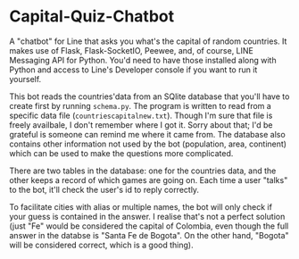 # Capital-Quiz-Chatbot
A "chatbot" for Line that asks you what's the capital of random countries. It makes use of Flask, Flask-SocketIO, Peewee, and, of course, LINE Messaging API for Python. You'd need to have those installed along with Python and access to Line's Developer console if you want to run it yourself.

This bot reads the countries'data from an SQlite database that you'll have to create first by running `schema.py`. The program is written to read from a specific data file (`countriescapitalnew.txt`). Though I'm sure that file is freely availbale, I don't remember where I got it. Sorry about that; I'd be grateful is someone can remind me where it came from. The database also contains other information not used by the bot (population, area, continent) which can be used to make the questions more complicated. 

There are two tables in the database: one for the countries data, and the other keeps a record of which games are going on. Each time a user "talks" to the bot, it'll check the user's id to reply correctly. 

To facilitate cities with alias or multiple names, the bot will only check if your guess is contained in the answer. I realise that's not a perfect solution (just "Fe" would be considered the capital of Colombia, even though the full answer in the databse is "Santa Fe de Bogota". On the other hand, "Bogota" will be considered correct, which is a good thing).

